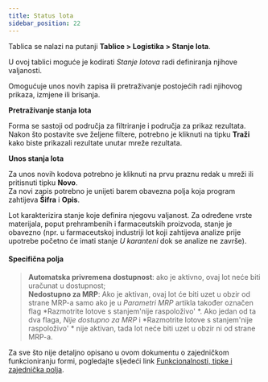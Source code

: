 ```yaml
---
title: Status lota
sidebar_position: 22
---
```


Tablica se nalazi na putanji **Tablice > Logistika > Stanje lota**.

U ovoj tablici moguće je kodirati *Stanje lotova* radi definiranja njihove valjanosti.

Omogućuje unos novih zapisa ili pretraživanje postojećih radi njihovog prikaza, izmjene ili brisanja. 

**Pretraživanje stanja lota**

Forma se sastoji od područja za filtriranje i područja za prikaz rezultata. Nakon što postavite sve željene filtere, potrebno je kliknuti na tipku **Traži** kako biste prikazali rezultate unutar mreže rezultata.  

**Unos stanja lota**

Za unos novih kodova potrebno je kliknuti na prvu praznu redak u mreži ili pritisnuti tipku **Novo**.   
Za novi zapis potrebno je unijeti barem obavezna polja koja program zahtijeva **Šifra** i **Opis**.

Lot karakterizira stanje koje definira njegovu valjanost. Za određene vrste materijala, poput prehrambenih i farmaceutskih proizvoda, stanje je obavezno (npr. u farmaceutskoj industriji lot koji zahtijeva analize prije upotrebe početno će imati stanje *U karanteni* dok se analize ne završe).

#### Specifična polja 

> **Automatska privremena dostupnost**: ako je aktivno, ovaj lot neće biti uračunat u dostupnost;     
> **Nedostupno za MRP**: Ako je aktivan, ovaj lot će biti uzet u obzir od strane MRP-a samo ako je u *Parametri MRP* artikla također označen flag *Razmotrite lotove s stanjem'nije raspoloživo' *. Ako jedan od ta dva flaga, *Nije dostupno za MRP* i *Razmotrite lotove s stanjem'nije raspoloživo' * nije aktivan, tada lot neće biti uzet u obzir ni od strane MRP-a.

Za sve što nije detaljno opisano u ovom dokumentu o zajedničkom funkcioniranju formi, pogledajte sljedeći link  [Funkcionalnosti, tipke i zajednička polja](/docs/guide/common).
